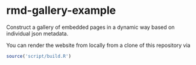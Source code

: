 # rmd-gallery-example

Construct a gallery of embedded pages in a dynamic way based on individual json metadata.

You can render the website from locally from a clone of this repository via

```r
source('script/build.R')
```
